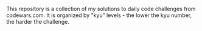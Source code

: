 This repository is a collection of my solutions to daily code challenges from codewars.com. It is organized by "kyu" levels - the lower the kyu number, the harder the challenge.
